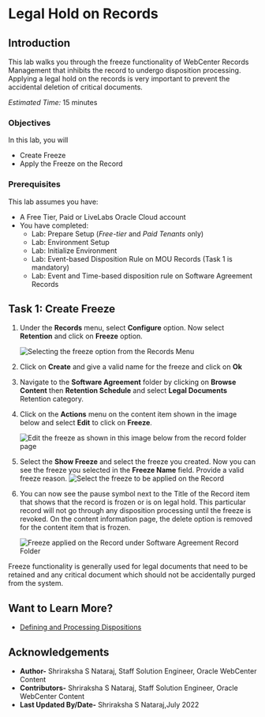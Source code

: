 # Legal Hold on Records

## Introduction

This lab walks you through the freeze functionality of WebCenter Records Management that inhibits the record to undergo disposition processing. Applying a legal hold on the records is very important to prevent the accidental deletion of critical documents.

*Estimated Time:* 15 minutes

### Objectives

In this lab, you will

* Create Freeze
* Apply the Freeze on the Record

### Prerequisites
This lab assumes you have:
- A Free Tier, Paid or LiveLabs Oracle Cloud account
- You have completed:
    - Lab: Prepare Setup (*Free-tier* and *Paid Tenants* only)
    - Lab: Environment Setup
    - Lab: Initialize Environment
    - Lab: Event-based Disposition Rule on MOU Records (Task 1 is mandatory)
    - Lab: Event and Time-based disposition rule on Software Agreement Records


## Task 1: Create Freeze

1. Under the **Records** menu, select **Configure** option. Now select **Retention** and click on **Freeze** option.

    ![Selecting the freeze option from the Records Menu](images/apply-freeze.png " ")

2. Click on **Create** and give a valid name for the freeze and click on **Ok**

3. Navigate to the **Software Agreement** folder by clicking on **Browse Content** then **Retention Schedule** and select **Legal Documents** Retention category.

4. Click on the **Actions** menu on the content item shown in the image below and select **Edit** to click on **Freeze**.

   ![Edit the freeze as shown in this image below from the record folder page](./images/edit-freeze.png "Edit Freeze from the Record Folder Page")

5. Select the **Show Freeze** and select the freeze you created. Now you can see the freeze you selected in the **Freeze Name** field. Provide a valid freeze reason.
   ![Select the freeze to be applied on the Record](./images/apply-freeze.png "Apply Freeze Window")

6. You can now see the pause symbol next to the Title of the Record item that shows that the record is frozen or is on legal hold. This particular record will not go through any disposition processing until the freeze is revoked.
On the content information page, the delete option is removed for the content item that is frozen.

   ![Freeze applied on the Record under Software Agreement Record Folder](/images/freeze-applied.png "Freeze Applied")

  Freeze functionality is generally used for legal documents that need to be retained and any critical document which should not be accidentally purged from the system.

## Want to Learn More?

* [Defining and Processing Dispositions](https://docs.oracle.com/en/middleware/webcenter/content/12.2.1.4/webcenter-content-manage/defining-and-processing-dispositions.html#GUID-0827B335-BA5E-4B9C-9270-27BE4520391C)

## Acknowledgements

* **Author-** Shriraksha S Nataraj, Staff Solution Engineer, Oracle WebCenter Content
* **Contributors-** Shriraksha S Nataraj, Staff Solution Engineer, Oracle WebCenter Content
* **Last Updated By/Date-** Shriraksha S Nataraj,July 2022
